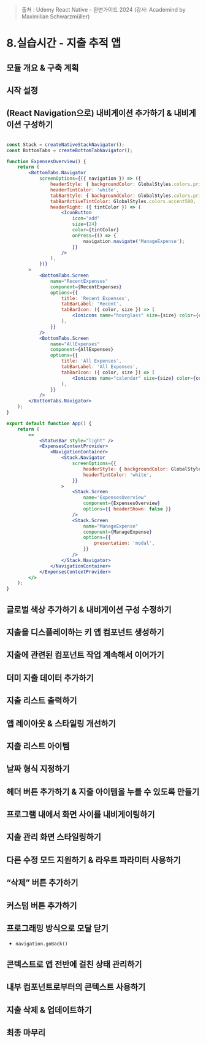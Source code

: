 > 출처 : Udemy React Native - 완변가이드 2024 (강사: Academind by Maximilian Schwarzmüller)

# 8.실습시간 - 지출 추적 앱
## 모듈 개요 & 구축 계획

## 시작 설정

## (React Navigation으로) 내비게이션 추가하기 & 내비게이션 구성하기
```jsx

const Stack = createNativeStackNavigator();
const BottomTabs = createBottomTabNavigator();

function ExpensesOverview() {
    return (
        <BottomTabs.Navigator
            screenOptions={({ navigation }) => ({
                headerStyle: { backgroundColor: GlobalStyles.colors.primary500 },
                headerTintColor: 'white',
                tabBarStyle: { backgroundColor: GlobalStyles.colors.primary500 },
                tabBarActiveTintColor: GlobalStyles.colors.accent500,
                headerRight: ({ tintColor }) => (
                    <IconButton
                        icon="add"
                        size={24}
                        color={tintColor}
                        onPress={() => {
                            navigation.navigate('ManageExpense');
                        }}
                    />
                ),
            })}
        >
            <BottomTabs.Screen
                name="RecentExpenses"
                component={RecentExpenses}
                options={{
                    title: 'Recent Expenses',
                    tabBarLabel: 'Recent',
                    tabBarIcon: ({ color, size }) => (
                        <Ionicons name="hourglass" size={size} color={color} />
                    ),
                }}
            />
            <BottomTabs.Screen
                name="AllExpenses"
                component={AllExpenses}
                options={{
                    title: 'All Expenses',
                    tabBarLabel: 'All Expenses',
                    tabBarIcon: ({ color, size }) => (
                        <Ionicons name="calendar" size={size} color={color} />
                    ),
                }}
            />
        </BottomTabs.Navigator>
    );
}

export default function App() {
    return (
        <>
            <StatusBar style="light" />
            <ExpensesContextProvider>
                <NavigationContainer>
                    <Stack.Navigator
                        screenOptions={{
                            headerStyle: { backgroundColor: GlobalStyles.colors.primary500 },
                            headerTintColor: 'white',
                        }}
                    >
                        <Stack.Screen
                            name="ExpensesOverview"
                            component={ExpensesOverview}
                            options={{ headerShown: false }}
                        />
                        <Stack.Screen
                            name="ManageExpense"
                            component={ManageExpense}
                            options={{
                                presentation: 'modal',
                            }}
                        />
                    </Stack.Navigator>
                </NavigationContainer>
            </ExpensesContextProvider>
        </>
    );
}
```

## 글로벌 색상 추가하기 & 내비게이션 구성 수정하기

## 지출을 디스플레이하는 키 앱 컴포넌트 생성하기

## 지출에 관련된 컴포넌트 작업 계속해서 이어가기

## 더미 지출 데이터 추가하기

## 지출 리스트 출력하기

## 앱 레이아웃 & 스타일링 개선하기

## 지출 리스트 아이템

## 날짜 형식 지정하기

## 헤더 버튼 추가하기 & 지출 아이템을 누를 수 있도록 만들기

## 프로그램 내에서 화면 사이를 내비게이팅하기

## 지출 관리 화면 스타일링하기

## 다른 수정 모드 지원하기 & 라우트 파라미터 사용하기

## “삭제” 버튼 추가하기

## 커스텀 버튼 추가하기

## 프로그래밍 방식으로 모달 닫기
- `navigation.goBack()`

## 콘텍스트로 앱 전반에 걸친 상태 관리하기

## 내부 컴포넌트로부터의 콘텍스트 사용하기

## 지출 삭제 & 업데이트하기

## 최종 마무리
